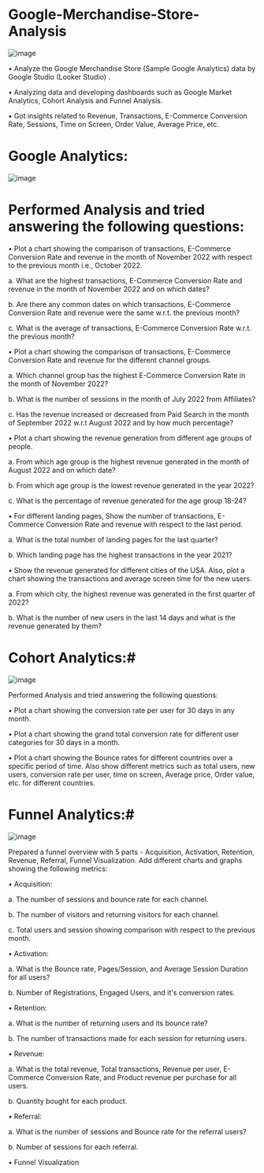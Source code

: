 # Google-Merchandise-Store-Analysis #

![image](https://github.com/ajshahdrashti/Google-Merchandise-Store-Analysis/assets/112719599/1bf610a3-7007-4e98-a712-20f1050801dc)


•	Analyze the Google Merchandise Store (Sample Google Analytics) data by Google Studio (Looker Studio) .

•	Analyzing data and developing dashboards such as Google Market Analytics, Cohort Analysis and Funnel Analysis.

•	Got insights related to Revenue, Transactions, E-Commerce Conversion Rate, Sessions, Time on Screen, Order Value, Average Price, etc.

# Google Analytics: # 

![image](https://github.com/ajshahdrashti/Google-Merchandise-Store-Analysis/assets/112719599/c49251eb-dcc2-43d4-9e33-8d57b7208d83)

# Performed Analysis and tried answering the following questions: #

•	Plot a chart showing the comparison of transactions, E-Commerce Conversion Rate and revenue in the month of November 2022 with respect to the previous month i.e., October 2022.

a.	What are the highest transactions, E-Commerce Conversion Rate and revenue in the month of November 2022 and on which dates?

b.	Are there any common dates on which transactions, E-Commerce Conversion Rate and revenue were the same w.r.t. the previous month?

c.	What is the average of transactions, E-Commerce Conversion Rate w.r.t. the previous month?

•	Plot a chart showing the comparison of transactions, E-Commerce Conversion Rate and revenue for the different channel groups.

a.	Which channel group has the highest E-Commerce Conversion Rate in the month of November 2022?

b.	What is the number of sessions in the month of July 2022 from Affiliates?

c.	Has the revenue increased or decreased from Paid Search in the month of September 2022 w.r.t August 2022 and by how much percentage?

•	Plot a chart showing the revenue generation from different age groups of people.

a.	From which age group is the highest revenue generated in the month of August 2022 and on which date?

b.	From which age group is the lowest revenue generated in the year 2022?

c.	What is the percentage of revenue generated for the age group 18-24?

•	For different landing pages, Show the number of transactions, E-Commerce Conversion Rate and revenue with respect to the last period.

a.	What is the total number of landing pages for the last quarter?

b.	Which landing page has the highest transactions in the year 2021?

•	Show the revenue generated for different cities of the USA. Also, plot a chart showing the transactions and average screen time for the new users.

a.	From which city, the highest revenue was generated in the first quarter of 2022?

b.	What is the number of new users in the last 14 days and what is the revenue generated by them?

# Cohort Analytics:# 


![image](https://github.com/ajshahdrashti/Google-Merchandise-Store-Analysis/assets/112719599/51bb524e-55ca-440d-a0ed-1013ec65aa07)


Performed Analysis and tried answering the following questions:

•	Plot a chart showing the conversion rate per user for 30 days in any month.

•	Plot a chart showing the grand total conversion rate for different user categories for 30 days in a month.

•	Plot a chart showing the Bounce rates for different countries over a specific period of time. Also show different metrics such as total users, new users, conversion rate per user, time on screen, Average price, Order value, etc. for different countries.


# Funnel Analytics:# 


![image](https://github.com/ajshahdrashti/Google-Merchandise-Store-Analysis/assets/112719599/cd1ab23a-1bdf-4714-9d9b-19e250b8f7d0)



Prepared a funnel overview with 5 parts - Acquisition, Activation, Retention, Revenue, Referral, Funnel Visualization. Add different charts and graphs showing the following metrics:

•	Acquisition:

a.	The number of sessions and bounce rate for each channel.

b.	The number of visitors and returning visitors for each channel.

c.	Total users and session showing comparison with respect to the previous month.

•	Activation:

a.	What is the Bounce rate, Pages/Session, and Average Session Duration for all users?

b.	Number of Registrations, Engaged Users, and it's conversion rates.

•	Retention:

a.	What is the number of returning users and its bounce rate?

b.	The number of transactions made for each session for returning users.

•	Revenue:

a.	What is the total revenue, Total transactions, Revenue per user, E-Commerce Conversion Rate, and Product revenue per purchase for all users.

b.	Quantity bought for each product.

•	Referral:

a.	What is the number of sessions and Bounce rate for the referral users?

b.	Number of sessions for each referral.

•	Funnel Visualization
